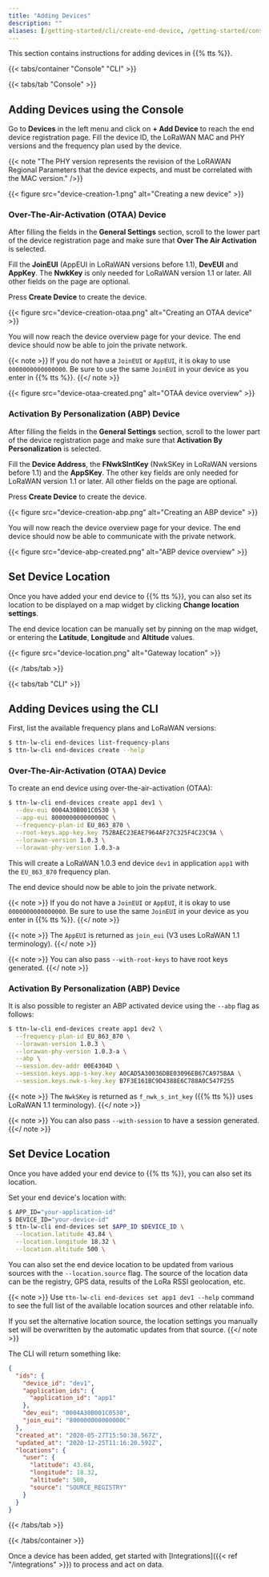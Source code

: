```yaml
---
title: "Adding Devices"
description: ""
aliases: [/getting-started/cli/create-end-device, /getting-started/console/create-end-device]
---
```


This section contains instructions for adding devices in {{% tts %}}.

<!--more-->

{{< tabs/container "Console" "CLI" >}}

{{< tabs/tab "Console" >}}

## Adding Devices using the Console

Go to **Devices** in the left menu and click on **+ Add Device** to reach the end device registration page. Fill the device ID, the LoRaWAN MAC and PHY versions and the frequency plan used by the device.

{{< note "The PHY version represents the revision of the LoRAWAN Regional Parameters that the device expects, and must be correlated with the MAC version." />}}

{{< figure src="device-creation-1.png" alt="Creating a new device" >}}

### Over-The-Air-Activation (OTAA) Device

After filling the fields in the **General Settings** section, scroll to the lower part of the device registration page and make sure that **Over The Air Activation** is selected. 

Fill the **JoinEUI** (AppEUI in LoRaWAN versions before 1.1), **DevEUI** and **AppKey**. The **NwkKey** is only needed for LoRaWAN version 1.1 or later. All other fields on the page are optional. 

Press **Create Device** to create the device.

{{< figure src="device-creation-otaa.png" alt="Creating an OTAA device" >}}

You will now reach the device overview page for your device. The end device should now be able to join the private network.

{{< note >}} If you do not have a `JoinEUI` or `AppEUI`, it is okay to use `0000000000000000`. Be sure to use the same `JoinEUI` in your device as you enter in {{% tts %}}. {{</ note >}}

{{< figure src="device-otaa-created.png" alt="OTAA device overview" >}}

### Activation By Personalization (ABP) Device

After filling the fields in the **General Settings** section, scroll to the lower part of the device registration page and make sure that **Activation By Personalization** is selected. 

Fill the **Device Address**, the **FNwkSIntKey** (NwkSKey in LoRaWAN versions before 1.1) and the **AppSKey**. The other key fields are only needed for LoRaWAN version 1.1 or later. All other fields on the page are optional. 

Press **Create Device** to create the device.

{{< figure src="device-creation-abp.png" alt="Creating an ABP device" >}}

You will now reach the device overview page for your device. The end device should now be able to communicate with the private network.

{{< figure src="device-abp-created.png" alt="ABP device overview" >}}

## Set Device Location

Once you have added your end device to {{% tts %}}, you can also set its location to be displayed on a map widget by clicking **Change location settings**. 

The end device location can be manually set by pinning on the map widget, or entering the **Latitude**, **Longitude** and **Altitude** values. 

{{< figure src="device-location.png" alt="Gateway location" >}}

{{< /tabs/tab >}}

{{< tabs/tab "CLI" >}}

## Adding Devices using the CLI

First, list the available frequency plans and LoRaWAN versions:

```bash
$ ttn-lw-cli end-devices list-frequency-plans
$ ttn-lw-cli end-devices create --help
```

### Over-The-Air-Activation (OTAA) Device

To create an end device using over-the-air-activation (OTAA):

```bash
$ ttn-lw-cli end-devices create app1 dev1 \
  --dev-eui 0004A30B001C0530 \
  --app-eui 800000000000000C \
  --frequency-plan-id EU_863_870 \
  --root-keys.app-key.key 752BAEC23EAE7964AF27C325F4C23C9A \
  --lorawan-version 1.0.3 \
  --lorawan-phy-version 1.0.3-a
```

This will create a LoRaWAN 1.0.3 end device `dev1` in application `app1` with the `EU_863_870` frequency plan.

The end device should now be able to join the private network.

{{< note >}} If you do not have a `JoinEUI` or `AppEUI`, it is okay to use `0000000000000000`. Be sure to use the same `JoinEUI` in your device as you enter in {{% tts %}}. {{</ note >}}

{{< note >}} The `AppEUI` is returned as `join_eui` (V3 uses LoRaWAN 1.1 terminology). {{</ note >}}

{{< note >}} You can also pass `--with-root-keys` to have root keys generated. {{</ note >}}

### Activation By Personalization (ABP) Device

It is also possible to register an ABP activated device using the `--abp` flag as follows:

```bash
$ ttn-lw-cli end-devices create app1 dev2 \
  --frequency-plan-id EU_863_870 \
  --lorawan-version 1.0.3 \
  --lorawan-phy-version 1.0.3-a \
  --abp \
  --session.dev-addr 00E4304D \
  --session.keys.app-s-key.key A0CAD5A30036DBE03096EB67CA975BAA \
  --session.keys.nwk-s-key.key B7F3E161BC9D4388E6C788A0C547F255
```

{{< note >}} The `NwkSKey` is returned as `f_nwk_s_int_key` ({{% tts %}} uses LoRaWAN 1.1 terminology). {{</ note >}}

{{< note >}} You can also pass `--with-session` to have a session generated. {{</ note >}}

## Set Device Location 

Once you have added your end device to {{% tts %}}, you can also set its location. 

Set your end device's location with:

```bash
$ APP_ID="your-application-id" 
$ DEVICE_ID="your-device-id"
$ ttn-lw-cli end-devices set $APP_ID $DEVICE_ID \
  --location.latitude 43.84 \
  --location.longitude 18.32 \
  --location.altitude 500 \
```

You can also set the end device location to be updated from various sources with the `--location.source` flag. The source of the location data can be the registry, GPS data, results of the LoRa RSSI geolocation, etc. 

{{< note >}} Use `ttn-lw-cli end-devices set app1 dev1 --help` command to see the full list of the available location sources and other relatable info. 

If you set the alternative location source, the location settings you manually set will be overwritten by the automatic updates from that source. {{</ note >}}

The CLI will return something like:

```json
{
  "ids": {
    "device_id": "dev1",
    "application_ids": {
      "application_id": "app1"
    },
    "dev_eui": "0004A30B001C0530",
    "join_eui": "800000000000000C"
  },
  "created_at": "2020-05-27T15:50:38.567Z",
  "updated_at": "2020-12-25T11:16:20.592Z",
  "locations": {
    "user": {
      "latitude": 43.84,
      "longitude": 18.32,
      "altitude": 500,
      "source": "SOURCE_REGISTRY"
    }
  }
}

```

{{< /tabs/tab >}}

{{< /tabs/container >}}

Once a device has been added, get started with [Integrations]({{< ref "/integrations" >}}) to process and act on data.
